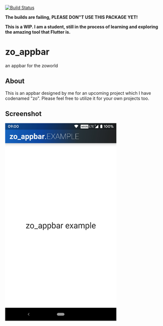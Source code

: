 [![Build Status](https://travis-ci.com/HarshitDoshi/zo_appbar.svg?branch=master)](https://travis-ci.com/HarshitDoshi/zo_appbar)

**The builds are failing, PLEASE DON"T USE THIS PACKAGE YET!**

**This is a WIP. I am a student, still in the process of learning and exploring the amazing tool that Flutter is.**

# zo_appbar

an appbar for the zoworld

## About

This is an appbar designed by me for an upcoming project which I have codenamed "zo". Please feel free to utilize it for your own projects too.

## Screenshot

<img src="Example_Screenshot.jpg" width="360" height="640">
